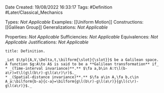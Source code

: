 <div class="topSpace"></div>

Date Created: 19/08/2022 16:33:17
Tags: #Definition #Later/Classical_Mechanics

Types: _Not Applicable_
Examples: [[Uniform Motion]]
Constructions: [[Galilean Group]]
Generalizations: _Not Applicable_

Properties: _Not Applicable_
Sufficiencies: _Not Applicable_
Equivalences: _Not Applicable_
Justifications: _Not Applicable_

``` ad-Definition
title: Definition.

_Let $\tpl{A,V,\Delta,t,\bilform{\slot}{\slot}}$ be a Galilean space. A function $g:A\to A$ is said to be a **Galilean transformation** if_
* _(Time-interval invariance)**.** $\fa a,b\in A:t\l(b-a\r)=t\l(g\l(b\r)-g\l(a\r)\r)$._
* _(Spatial-distance invariance)**.** $\fa a\in A,\fa b,c\in A_a:\bilform{b-a}{c-a}=\bilform{g\l(b\r)-g\l(a\r)}{g\l(c\r)-g\l(a\r)}$._

```
